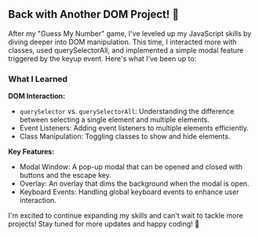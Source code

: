 ## Back with Another DOM Project! 🎉

After my "Guess My Number" game, I've leveled up my JavaScript skills by diving deeper into DOM manipulation. This time, I interacted more with classes, used querySelectorAll, and implemented a simple modal feature triggered by the keyup event. Here's what I've been up to:

### What I Learned

**DOM Interaction:**

* `querySelector` vs. `querySelectorAll`: Understanding the difference between selecting a single element and multiple elements.
* Event Listeners: Adding event listeners to multiple elements efficiently.
* Class Manipulation: Toggling classes to show and hide elements.

**Key Features:**

* Modal Window: A pop-up modal that can be opened and closed with buttons and the escape key.
* Overlay: An overlay that dims the background when the modal is open.
* Keyboard Events: Handling global keyboard events to enhance user interaction.


I'm excited to continue expanding my skills and can't wait to tackle more projects! Stay tuned for more updates and happy coding! 🚀

